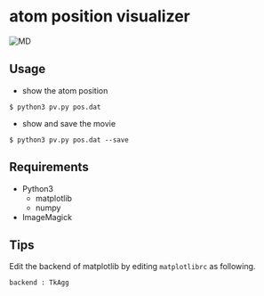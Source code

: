 # atom position visualizer
![MD](https://github.com/m12watanabe1a/atom_pos_visualization/blob/master/MD.gif)

## Usage

- show the atom position
```
$ python3 pv.py pos.dat
```

- show and save the movie
```
$ python3 pv.py pos.dat --save
```


## Requirements
- Python3
  - matplotlib
  - numpy
- ImageMagick

## Tips
Edit the backend of matplotlib by editing ```matplotlibrc``` as following.

```matplotlibrc
backend : TkAgg
```

